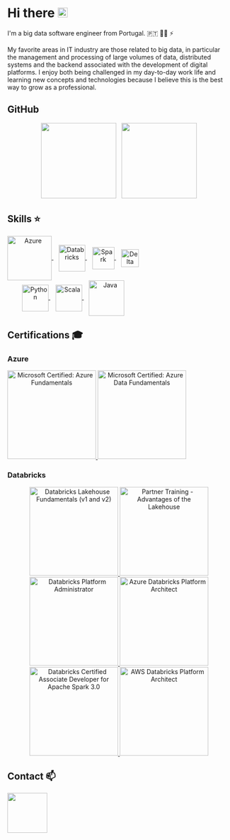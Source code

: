 # Hi there <img src="https://media.giphy.com/media/hvRJCLFzcasrR4ia7z/giphy.gif" width="22px">

I'm a big data software engineer from Portugal. :portugal: :man_technologist: :zap:

My favorite areas in IT industry are those related to big data, in particular the management and processing of large volumes of data, distributed systems and the backend associated with the development of digital platforms. I enjoy both being challenged in my day-to-day work life and learning new concepts and technologies because I believe this is the best way to grow as a professional.

## GitHub
<p align="center">
    <img height="170px" src="https://github-readme-stats.vercel.app/api?username=Nelson198&count_private=true&theme=slateorange&show_icons=true"/>
    &nbsp;
    <img height="170px" src="https://github-readme-stats.vercel.app/api/top-langs/?username=Nelson198&layout=compact&theme=slateorange&show_icons=true"/>
</p>

## Skills :star:
<div style="display: inline-block" align="center">
    <a href="https://azure.microsoft.com" target="_blank">
	<img align="center" alt="Azure" height="100px" src="https://cdn.jsdelivr.net/gh/devicons/devicon/icons/azure/azure-original-wordmark.svg"/>
    </a>
    &nbsp;&nbsp;
    <a href="https://www.databricks.com" target="_blank">
        <img align="center" alt="Databricks" height="60px" src="https://www.databricks.com/en-website-assets/static/e6b356d9819308e5133bac62bb1e81ff/db-logo-stacked-white-desktop.svg">
    </a>
    &nbsp;&nbsp;
    <a href="https://spark.apache.org" target="_blank">
	<img align="center" alt="Spark" height="50px" src="https://spark.apache.org/images/spark-logo-rev.svg">
    </a>
    &nbsp;&nbsp;
    <a href="https://delta.io" target="_blank">
        <img align="center" alt="Delta Lake" height="40px" src="https://delta.io/static/delta-lake-logo-a1c0d80d23c17de5f5d7224cb40f15dc.svg">
    </a>
    <br>
    <a href="https://www.python.org" target="_blank">
        <img align="center" alt="Python" height="60px" src="https://s3.dualstack.us-east-2.amazonaws.com/pythondotorg-assets/media/files/python-logo-only.svg">
    </a>
    &nbsp;&nbsp;
    <a href="https://www.scala-lang.org" target="_blank">
        <img align="center" alt="Scala" height="60px" src="https://upload.wikimedia.org/wikipedia/commons/3/39/Scala-full-color.svg">
    </a>
    &nbsp;&nbsp;
    <a href="https://www.java.com" target="_blank">
	<img align="center" alt="Java" height="80px" src="https://upload.wikimedia.org/wikipedia/pt/3/30/Java_programming_language_logo.svg">
    </a>
</div>

## Certifications :mortar_board:
### Azure
<div style="display: inline-block" align="center">
    <a href="https://learn.microsoft.com/api/credentials/share/en-us/Nelson8/E66F99A2F6AEB7C7?sharingId" target="_blank">
        <img alt="Microsoft Certified: Azure Fundamentals" height="200px" src="https://learn.microsoft.com/en-us/media/learn/certification/badges/microsoft-certified-fundamentals-badge.svg">
    </a>
    <a href="https://learn.microsoft.com/api/credentials/share/en-us/Nelson8/687A86F56DD18E86?sharingId" target="_blank">
        <img alt="Microsoft Certified: Azure Data Fundamentals" height="200px" src="https://images.credly.com/images/70eb1e3f-d4de-4377-a062-b20fb29594ea/azure-data-fundamentals-600x600.png">
    </a>
</div>

### Databricks
<div style="display: inline-block" align="center">
    <a href="https://credentials.databricks.com/83955591-4668-449d-85fe-05736b2f51af" target="_blank">
        <img alt="Databricks Lakehouse Fundamentals (v1 and v2)" height="200px" src="https://templates.images.credential.net/16509948849242752807044385742422.png">
    </a>
    <a href="https://credentials.databricks.com/a991075b-1395-449d-8b15-45c47b87e737" target="_blank">
        <img alt="Partner Training - Advantages of the Lakehouse" height="200px" src="https://templates.images.credential.net/16859773694313675491101455555626.png">
    </a>
    <a href="https://credentials.databricks.com/13c6e893-ca26-43b7-a5ef-d135bd92cfe0" target="_blank">
        <img alt="Databricks Platform Administrator" height="200px" src="https://templates.images.credential.net/16638732864435805707396627386425.png">
    </a>
    <a href="https://credentials.databricks.com/fd8cbec8-8f5c-4352-9f38-258ce3c0cf18" target="_blank">
        <img alt="Azure Databricks Platform Architect" height="200px" src="https://templates.images.credential.net/16875328858623774637935876095299.png">
    </a>
    <a href="https://credentials.databricks.com/c709948f-6877-45a5-8155-9e5ef7c8fe6a" target="_blank">
        <img alt="Databricks Certified Associate Developer for Apache Spark 3.0" height="200px" src="https://templates.images.credential.net/16491856424607350801669276089387.png">
    </a>
    <a href="https://credentials.databricks.com/b73fd59f-98b1-459d-8d14-f9ab1857e047" target="_blank">
        <img alt="AWS Databricks Platform Architect" height="200px" src="https://templates.images.credential.net/16875325626855413728527958986373.png">
    </a>
</div>

## Contact :mailbox:
<div style="display: inline-block" align="center">
    <a href="https://www.linkedin.com/in/nelson198">
	<img width="90px" src="https://img.shields.io/badge/LinkedIn-0077B5?style=flat&logo=linkedin&logoColor=white"/>
    </a>
</div>
